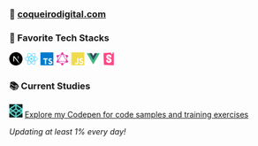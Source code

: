 ### 🌴 [coqueirodigital.com](https://www.coqueirodigital.com/)

### 🚀 Favorite Tech Stacks

<p align="left">
  <img alt="Next.js" height="24" width="24" src="https://raw.githubusercontent.com/devicons/devicon/master/icons/nextjs/nextjs-original.svg">
  <img alt="React" height="24" width="24" src="https://raw.githubusercontent.com/devicons/devicon/master/icons/react/react-original.svg">
  <img alt="TypeScript" height="24" width="24" src="https://raw.githubusercontent.com/devicons/devicon/master/icons/typescript/typescript-plain.svg">
  <img alt="GraphQL" height="24" width="24" src="https://raw.githubusercontent.com/devicons/devicon/master/icons/graphql/graphql-plain.svg">
  <img alt="JavaScript" height="24" width="24" src="https://raw.githubusercontent.com/devicons/devicon/master/icons/javascript/javascript-plain.svg">
  <img alt="Vue.js" height="24" width="24" src="https://raw.githubusercontent.com/devicons/devicon/master/icons/vuejs/vuejs-original.svg">
  <img alt="Storybook" height="24" width="24" src="https://raw.githubusercontent.com/devicons/devicon/master/icons/storybook/storybook-original.svg">
</p>

### 📚 Current Studies

<p align="left">
  <img alt="Codepen" height="24" width="24" src="https://raw.githubusercontent.com/devicons/devicon/master/icons/codepen/codepen-original.svg" style="filter: invert(88%) sepia(21%) saturate(935%) hue-rotate(123deg) brightness(85%) contrast(97%);">
  <a href="https://codepen.io/italobarrosmepen" target="_blank">Explore my Codepen for code samples and training exercises</a>
</p>

_Updating at least 1% every day!_

